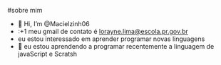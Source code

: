  #sobre mim 
- 👋 Hi, I’m @Macielzinh06
- :+1 meu gmail de contato é lorayne.lima@escola.pr.gov.br
- eu estou interessado em aprender programar novas linguagens 
- 🌱 eu estou aprendendo a programar recentemente a linguagem de javaScript e Scratsh


<!---
Macielzinh06/Macielzinh06 is a ✨ special ✨ repository because its `README.md` (this file) appears on your GitHub profile.
You can click the Preview link to take a look at your changes.
--->
